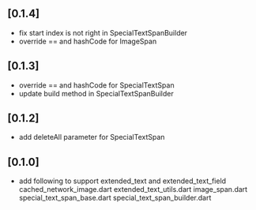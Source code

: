 ## [0.1.4]

* fix start index is not right in SpecialTextSpanBuilder
* override == and hashCode for ImageSpan

## [0.1.3]

* override == and hashCode for SpecialTextSpan
* update build method in SpecialTextSpanBuilder

## [0.1.2]

* add deleteAll parameter for SpecialTextSpan

## [0.1.0]

* add following to support extended_text and extended_text_field
  cached_network_image.dart
  extended_text_utils.dart
  image_span.dart
  special_text_span_base.dart
  special_text_span_builder.dart
